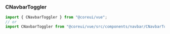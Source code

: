 ### CNavbarToggler

```jsx
import { CNavbarToggler } from "@coreui/vue";
// or
import CNavbarToggler from "@coreui/vue/src/components/navbar/CNavbarToggler";
```
